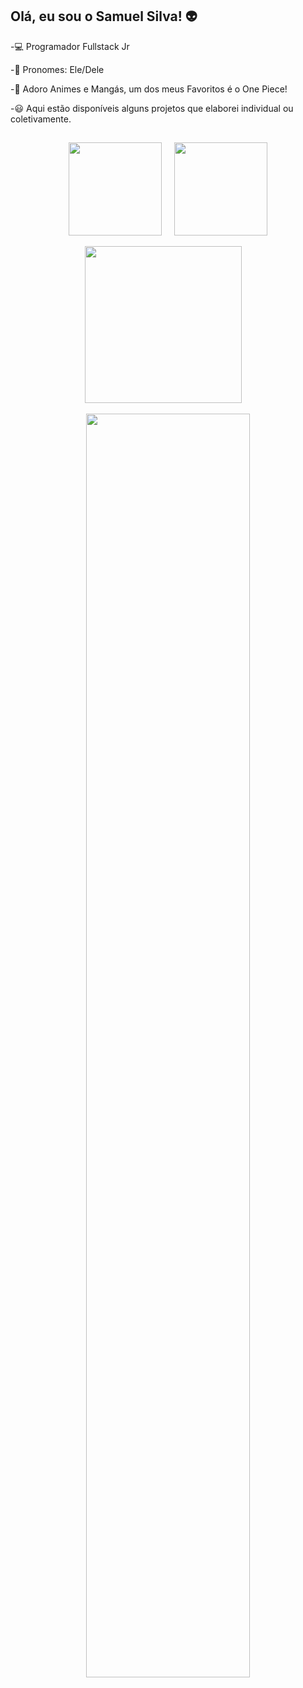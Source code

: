 ## Olá, eu sou o Samuel Silva! 👽

-💻 Programador Fullstack Jr

-🎈 Pronomes: Ele/Dele

-👒 Adoro Animes e Mangás, um dos meus Favoritos é o One Piece!

-😃 Aqui estão disponíveis alguns projetos que elaborei individual ou coletivamente.

##

<p float="left" align="center">
  <img src="https://github-readme-stats.vercel.app/api/top-langs/?username=samuels-code&theme=radical&layout=compact" height="149px" />
  &nbsp; &nbsp;
  <img src="https://github-readme-stats.vercel.app/api?username=samuels-code&show_icons=true&title_color=f7418a&icon_color=BBB&text_color=BBB&bg_color=141321&include_all_commits=true" height="149px" />
</p>

<p float="left" align="center">
  <img src="https://activity-graph.herokuapp.com/graph?username=samuels-code&bg_color=141321&color=f7418a&line=b83d62&point=583f79&area=true&hide_border=false" width="" height="251px" />
  &nbsp; &nbsp;

<div align="center">
  <img width="72%" src="https://github-readme-streak-stats.herokuapp.com/?user=samuels-code&theme=monokai&show_icons=true" />
</div>
</p>


  
  
  
